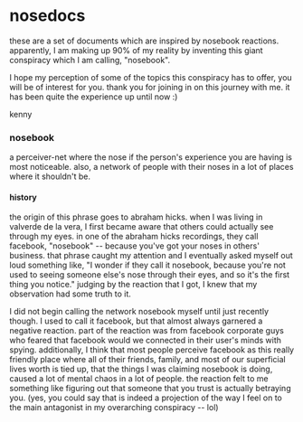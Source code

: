 # nosedocs

these are a set of documents which are inspired by nosebook reactions. apparently, I am making up 90% of my reality by inventing this giant conspiracy which I am calling, "nosebook".

I hope my perception of some of the topics this conspiracy has to offer, you will be of interest for you. thank you for joining in on this journey with me. it has been quite the experience up until now :)

kenny

### nosebook

a perceiver-net where the nose if the person's experience you are having is most noticeable. also, a network of people with their noses in a lot of places where it shouldn't be.

#### history

the origin of this phrase goes to abraham hicks. when I was living in valverde de la vera, I first became aware that others could actually see through my eyes. in one of the abraham hicks recordings, they call facebook, "nosebook" -- because you've got your noses in others' business. that phrase caught my attention and I eventually asked myself out loud something like, "I wonder if they call it nosebook, because you're not used to seeing someone else's nose through their eyes, and so it's the first thing you notice." judging by the reaction that I got, I knew that my observation had some truth to it.

I did not begin calling the network nosebook myself until just recently though. I used to call it facebook, but that almost always garnered a negative reaction. part of the reaction was from facebook corporate guys who feared that facebook would we connected in their user's minds with spying. additionally, I think that most people perceive facebook as this really friendly place where all of their friends, family, and most of our superficial lives worth is tied up, that the things I was claiming nosebook is doing, caused a lot of mental chaos in a lot of people. the reaction felt to me something like figuring out that someone that you trust is actually betraying you. (yes, you could say that is indeed a projection of the way I feel on to the main antagonist in my overarching conspiracy -- lol)
